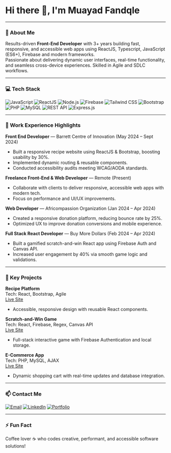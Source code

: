 # Hi there 👋, I'm Muayad Fandqle


---

### 🚀 About Me
Results-driven **Front-End Developer** with 3+ years building fast, responsive, and accessible web apps using ReactJS, Typescript, JavaScript (ES6+), Firebase and modern frameworks.  
Passionate about delivering dynamic user interfaces, real-time functionality, and seamless cross-device experiences. Skilled in Agile and SDLC workflows.

---

### 💻 Tech Stack

<p>
  <img alt="JavaScript" src="https://img.shields.io/badge/JavaScript-F7DF1E?style=for-the-badge&logo=javascript&logoColor=black"/>
  <img alt="ReactJS" src="https://img.shields.io/badge/React-20232A?style=for-the-badge&logo=react&logoColor=61DAFB" />
  <img alt="Node.js" src="https://img.shields.io/badge/Node.js-339933?style=for-the-badge&logo=node.js&logoColor=white" />
  <img alt="Firebase" src="https://img.shields.io/badge/Firebase-FFCA28?style=for-the-badge&logo=firebase&logoColor=black" />
  <img alt="Tailwind CSS" src="https://img.shields.io/badge/Tailwind_CSS-06B6D4?style=for-the-badge&logo=tailwind-css&logoColor=white" />
  <img alt="Bootstrap" src="https://img.shields.io/badge/Bootstrap-7952B3?style=for-the-badge&logo=bootstrap&logoColor=white" />
  <img alt="PHP" src="https://img.shields.io/badge/PHP-777BB4?style=for-the-badge&logo=php&logoColor=white" />
  <img alt="MySQL" src="https://img.shields.io/badge/MySQL-4479A1?style=for-the-badge&logo=mysql&logoColor=white" />
  <img alt="REST API" src="https://img.shields.io/badge/REST_API-0052CC?style=for-the-badge&logo=swagger&logoColor=white" />
  <img alt="Express.js" src="https://img.shields.io/badge/Express.js-000000?style=for-the-badge" />
</p>

---

### 💼 Work Experience Highlights

**Front End Developer** — Barrett Centre of Innovation (May 2024 – Sept 2024)  
- Built a responsive recipe website using ReactJS & Bootstrap, boosting usability by 30%.  
- Implemented dynamic routing & reusable components.  
- Conducted accessibility audits meeting WCAG/AODA standards.

**Freelance Front-End & Web Developer** — Remote (Present)  
- Collaborate with clients to deliver responsive, accessible web apps with modern tech.  
- Focus on performance and UI/UX improvements.

**Web Developer** — Africompassion Organization (Jan 2024 – Apr 2024)  
- Created a responsive donation platform, reducing bounce rate by 25%.  
- Optimized UX to improve donation conversions and mobile experience.

**Full Stack React Developer** — Buy More Dollars (Feb 2024 – Apr 2024)  
- Built a gamified scratch-and-win React app using Firebase Auth and Canvas API.  
- Increased user engagement by 40% via smooth game logic and validations.

---

### 📂 Key Projects

**Recipe Platform**  
Tech: React, Bootstrap, Agile  
[Live Site](https://template.muayadtech.ca)  
- Accessible, responsive design with reusable React components.

**Scratch-and-Win Game**  
Tech: React, Firebase, Regex, Canvas API  
[Live Site](https://buymoredollars.muayadtech.ca)  
- Full-stack interactive game with Firebase Authentication and local storage.

**E-Commerce App**  
Tech: PHP, MySQL, AJAX  
[Live Site](https://easygroceries.muayadtech.ca)  
- Dynamic shopping cart with real-time updates and database integration.

---

### 📫 Contact Me

<p>
  <a href="mailto:moayad_nashwan@yahoo.com"><img alt="Email" src="https://img.shields.io/badge/Email-D14836?style=for-the-badge&logo=gmail&logoColor=white" /></a>
  <a href="https://linkedin.com/in/muayadfandqle"><img alt="LinkedIn" src="https://img.shields.io/badge/LinkedIn-0A66C2?style=for-the-badge&logo=linkedin&logoColor=white" /></a>
  <a href="https://muayadtech.ca"><img alt="Portfolio" src="https://img.shields.io/badge/Portfolio-FF6F61?style=for-the-badge&logo=googlechrome&logoColor=white" /></a>
</p>

---

### ⚡ Fun Fact  
Coffee lover ☕ who codes creative, performant, and accessible software solutions!



